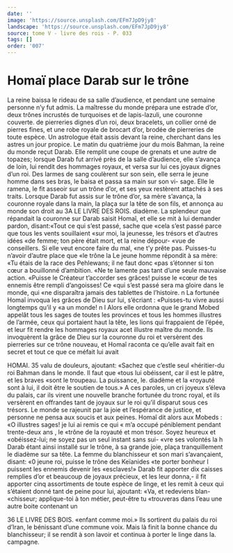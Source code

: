 ```yaml
---
date: ''
image: 'https://source.unsplash.com/EFm7JpD9jy8'
landscape: 'https://source.unsplash.com/EFm7JpD9jy8'
source: tome V - livre des rois - P. 033
tags: []
order: '007'
---
```


# Homaï place Darab sur le trône

La reine baissa le rideau de sa salle d’audience,
et pendant une semaine personne n’y fut admis. La maîtresse du monde prépara une estrade d’or, deux
trônes incrustés de turquoises et de lapis-lazuli, une couronne couverte. de pierreries dignes d’un roi, deux bracelets, un collier orné de pierres fines, et une robe royale de brocart d’or, brodée de pierreries
de toute espèce. Un astrologue était assis devant la reine, cherchant dans les astres un jour propice. Le matin du quatrième jour du mois Bahman, la reine du monde reçut Darab. Elle remplit une coupe de grenats et une autre de topazes; lorsque Darab fut arrivé près de la salle d’audience, elle s’avança de
loin, lui rendit des hommages royaux, et versa sur lui ces joyaux dignes d’un roi. Des larmes de sang coulèrent sur son sein, elle serra le jeune homme dans ses bras, le baisa et passa sa main sur son vi- sage. Elle le ramena, le fit asseoir sur un trône d’or,
et ses yeux restèrent attachés à ses traits. Lorsque Darab fut assis sur le trône d’or, sa mère s’avança,
la couronne royale dans la main, la plaça sur la tête de son fils, et annonça au monde son droit au
3A LE LIVRE DES ROIS.
diadème. La splendeur que répandait la couronne sur Darab saisit Homaî, et elle se mit à lui demander pardon, disant:«Tout ce qui s’est passé, sache que
«cela s’est passé parce que tous les vents souillaient
«sur moi, la jeunesse, les trésors et d’autres idées
«de femme; ton père était mort, et la reine dépour-
«vue de conseillers. Si elle veut encore faire du mal,
«ne t’y prête pas. Puisses-tu n’avoir d’autre place que
«le trône la Le jeune homme répondit à sa mère: «Tu étais de la race des Pehlewans; il ne faut donc «pas s’étonner si ton cœur a bouillonné d’ambition.
«Ne te lamente pas tant d’une seule mauvaise action. «Puisse le Créateur t’accorder ses grâces! puisse le «cœur de tes ennemis être rempli d’angoisses! Ce «qui s’est passé sera ma gloire dans le monde, qui «ne disparaîtra jamais des tablettes de l’histoire. n La fortunée Homaî invoqua les grâces de Dieu sur lui, s’écriant : «Puisses-tu vivre aussi longtemps qu’il y
«a un monde! n l
Alors elle ordonna que le grand Mobed appelât
tous les sages de toutes les provinces et tous les hommes illustres de l’armée, ceux qui portaient
haut la tête, les lions qui frappaient de l’épée, et
leur fit rendre les hommages royaux acet illustre maître du monde. Ils invoquèrent la grâce de Dieu
sur la couronne du roi et versèrent des pierreries sur ce trône nouveau, et Homaî raconta ce qu’elle
avait fait en secret et tout ce que ce méfait lui avait

HOMAI. 35 valu de douleurs, ajoutant: «Sachez que c’estle seul
«héritier-du roi Bahman dans le monde. Il faut que
«tous lui obéissent, car il est le pâtre, et les braves
«sont le troupeau. La puissance, le. diadème et la «royauté sont à lui, il doit être le soutien de tous.»
A ces paroles, un cri joyeux s’éleva du palais, car ils virent une nouvelle branche fortunée du tronc royal, et ils versèrent en offrandes tant de joyaux sur le roi qu’il disparut sous ces trésors. Le monde se rajeunit
par la joie et l’espérance de justice, et personne ne
pensa aux soucis et aux peines. Homaî dit alors aux
Mobeds : «O illustres sages! je lui ai remis ce qui « m’a occupé péniblement pendant trente-deux ans , le
«trône de la royauté et mon trésor. Soyez heureux et «obéissez-lui; ne soyez pas un seul instant sans sui-
«vre ses volontés la h Darab étant ainsi installé sur le trône, à sa grande
joie, plaça tranquillement le diadème sur sa tête. La femme du blanchisseur et son mari s’avançaient, disant: «0 jeune roi, puisse le trône des Keïanides «te porter bonheur l puissent les ennemis devenir les «esclaves!» Darab fit apporter dix caisses remplies d’or et beaucoup de joyaux précieux, et les leur donna,-
il fit apporter cinq assortiments de toute espèce de linge, et les remit à ceux qui s’étaient donné tant de
peine pour lui, ajoutant: «Va, et redeviens blan- «chisseur; applique-toi à ton métier, peut-être tu «trouveras dans l’eau une autre boite contenant un

36 LE LIVRE DES BOIS.
«enfant comme moi.» Ils sortirent du palais du roi d’Iran, le bénissant d’une commune voix. Mais là
finit la bonne chance du blanchisseur; il se rendit à son lavoir et continua à porter le linge dans la. campagne.
